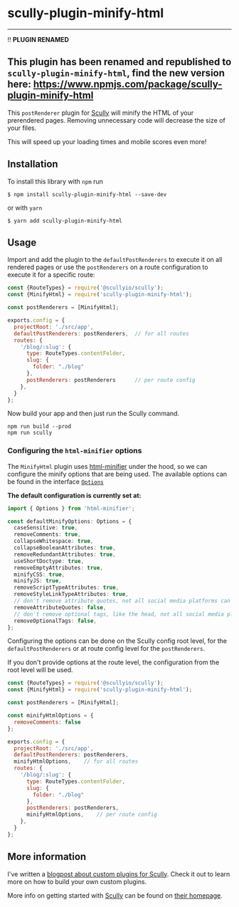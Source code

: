 # scully-plugin-minify-html

---
!! **PLUGIN RENAMED**

This plugin has been renamed and republished to `scully-plugin-minify-html`, find the new version here:
https://www.npmjs.com/package/scully-plugin-minify-html
---

This `postRenderer` plugin for [Scully](http://scully.io/) will minify the HTML of your prerendered pages. 
Removing unnecessary code will decrease the size of your files.

This will speed up your loading times and mobile scores even more!

## Installation

To install this library with `npm` run

```
$ npm install scully-plugin-minify-html --save-dev
```
or with `yarn`
```
$ yarn add scully-plugin-minify-html
```

## Usage

Import and add the plugin to the `defaultPostRenderers` to execute it on all rendered pages 
or use the `postRenderers` on a route configuration to execute it for a specific route:

```js
const {RouteTypes} = require('@scullyio/scully');
const {MinifyHtml} = require('scully-plugin-minify-html');

const postRenderers = [MinifyHtml];

exports.config = {
  projectRoot: './src/app',
  defaultPostRenderers: postRenderers,  // for all routes
  routes: {
    '/blog/:slug': {
      type: RouteTypes.contentFolder,
      slug: {
        folder: "./blog"
      },
      postRenderers: postRenderers      // per route config
    },
  }
};
```

Now build your app and then just run the Scully command.

```shell script
npm run build --prod
npm run scully
```

### Configuring the `html-minifier` options

The `MinifyHtml` plugin uses [html-minifier](https://www.npmjs.com/package/html-minifier) under the hood, so we can configure the minify options that are being used.
The available options can be found in the interface [`Options`](https://github.com/DefinitelyTyped/DefinitelyTyped/blob/master/types/html-minifier/index.d.ts)

**The default configuration is currently set at:**

```ts
import { Options } from 'html-minifier';

const defaultMinifyOptions: Options = {
  caseSensitive: true,
  removeComments: true,
  collapseWhitespace: true,
  collapseBooleanAttributes: true,
  removeRedundantAttributes: true,
  useShortDoctype: true,
  removeEmptyAttributes: true,
  minifyCSS: true,
  minifyJS: true,
  removeScriptTypeAttributes: true,
  removeStyleLinkTypeAttributes: true,
  // don't remove attribute quotes, not all social media platforms can parse this over-optimization
  removeAttributeQuotes: false,
  // don't remove optional tags, like the head, not all social media platforms can parse this over-optimization
  removeOptionalTags: false,
};
```

Configuring the options can be done on the Scully config root level, for the `defaultPostRenderers` or at route config level for the `postRenderers`.

If you don't provide options at the route level, the configuration from the root level will be used.

```js
const {RouteTypes} = require('@scullyio/scully');
const {MinifyHtml} = require('scully-plugin-minify-html');

const postRenderers = [MinifyHtml];

const minifyHtmlOptions = {
  removeComments: false
};

exports.config = {
  projectRoot: './src/app',
  defaultPostRenderers: postRenderers,
  minifyHtmlOptions,    // for all routes
  routes: {
    '/blog/:slug': {
      type: RouteTypes.contentFolder,
      slug: {
        folder: "./blog"
      },
      postRenderers: postRenderers,
      minifyHtmlOptions,    // per route config
    },
  }
};
```

## More information

I've written a [blogpost about custom plugins for Scully](https://samvloeberghs.be/posts/custom-plugins-for-scully-angular-static-site-generator).
Check it out to learn more on how to build your own custom plugins.

More info on getting started with [Scully](http://scully.io/) can be found on [their homepage](http://scully.io/).
